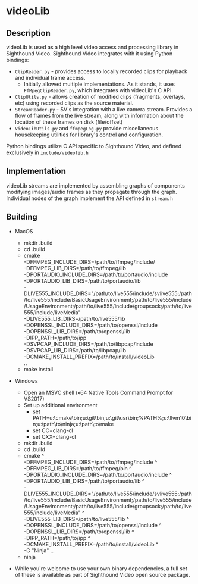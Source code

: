 # videoLib

## Description

videoLib is used as a high level video access and processing library in Sighthound Video.
Sighthound Video integrates with it using Python bindings:
* `ClipReader.py` - provides access to locally recorded clips for playback and individual frame access.
  * Initially allowed multiple implementations. As it stands, it uses `FfMpegClipReader.py`, which integrates with videoLib's C API.
* `ClipUtils.py` - allows creation of modified clips (fragments, overlays, etc) using recorded clips as the source material.
* `StreamReader.py` - SV's integration with a live camera stream. Provides a flow of frames from the live stream, along with information about the location of these frames on disk (file/offset)
* `VideoLibUtils.py` and `ffmpegLog.py` provide miscellaneous housekeeping utilities for library's control and configuration.

Python bindings utilize C API specific to Sighthound Video, and defined exclusively in `include/videolib.h`

## Implementation

videoLib streams are implemented by assembling graphs of components modifying images/audio frames as they propagate through the graph. Individual nodes of the graph implement the API defined in `stream.h`

## Building

* MacOS
    * mkdir .build
    * cd .build
    * cmake \
    -DFFMPEG_INCLUDE_DIRS=/path/to/ffmpeg/include/ \
    -DFFMPEG_LIB_DIRS=/path/to/ffmpeg/lib \
    -DPORTAUDIO_INCLUDE_DIRS=/path/to/portaudio/include \
    -DPORTAUDIO_LIB_DIRS=/path/to/portaudio/lib \
    -DLIVE555_INCLUDE_DIRS="/path/to/live555/include/svlive555;/path/to/live555/include/BasicUsageEnvironment;/path/to/live555/include/UsageEnvironment;/path/to/live555/include/groupsock;/path/to/live555/include/liveMedia" \
    -DLIVE555_LIB_DIRS=/path/to/live555/lib \
    -DOPENSSL_INCLUDE_DIRS=/path/to/openssl/include \
    -DOPENSSL_LIB_DIRS=/path/to/openssl/lib \
    -DIPP_PATH=/path/to/ipp \
    -DSVPCAP_INCLUDE_DIRS=/path/to/libpcap/include \
    -DSVPCAP_LIB_DIRS=/path/to/libpcap/lib \
    -DCMAKE_INSTALL_PREFIX=/path/to/install/videoLib \
    ..
    * make install

* Windows
    * Open an MSVC shell (x64 Native Tools Command Prompt for VS2017)
    * Set up additional environment
        * set PATH=u:\cmake\bin;u:\git\bin;u:\git\usr\bin;%PATH%;u:\llvm10\bin;u:\path\to\ninja;u:\path\to\make
        * set CC=clang-cl
        * set CXX=clang-cl
    * mkdir .build
    * cd .build
    * cmake ^\
    -DFFMPEG_INCLUDE_DIRS=/path/to/ffmpeg/include ^\
    -DFFMPEG_LIB_DIRS=/path/to/ffmpeg/bin ^\
    -DPORTAUDIO_INCLUDE_DIRS=/path/to/portaudio/include ^\
    -DPORTAUDIO_LIB_DIRS=/path/to/portaudio/lib ^\
    -DLIVE555_INCLUDE_DIRS="/path/to/live555/include/svlive555;/path/to/live555/include/BasicUsageEnvironment;/path/to/live555/include/UsageEnvironment;/path/to/live555/include/groupsock;/path/to/live555/include/liveMedia" ^\
    -DLIVE555_LIB_DIRS=/path/to/live555/lib ^\
    -DOPENSSL_INCLUDE_DIRS=/path/to/openssl/include ^\
    -DOPENSSL_LIB_DIRS=/path/to/openssl/lib ^\
    -DIPP_PATH=/path/to/ipp ^\
    -DCMAKE_INSTALL_PREFIX=/path/to/install/videoLib ^\
    -G "Ninja" ..
    * ninja

* While you're welcome to use your own binary dependencies, a full set of these is available as part of Sighthound Video open source package.
